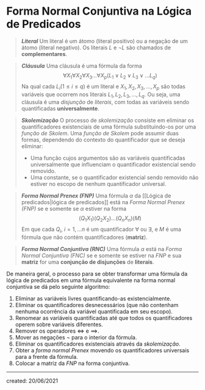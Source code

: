 # Forma Normal Conjuntiva na Lógica de Predicados

> ***Literal***
> Um literal é um átomo (literal positivo) ou a negação de um átomo (literal negativo). Os literais $L$ e $\neg L$ são chamados de **complementares**.

> ***Cláusula***
> Uma cláusula é uma fórmula da forma
>$$
  \forall X_1 \forall X_2 \forall X_3 \dots \forall X_p(L_1 \lor L_2 \lor L_3 \lor \dots L_q)
>$$
> Na qual cada $L_i (1 \leq i \leq q)$ é um literal e $X_1, X_2, X_3, \dots, X_p$ são todas variáveis que ocorrem nos literais $L_1, L_2, L_3, \dots, L_q$.
> Ou seja, uma cláusula é uma *disjunção* de *literais*, com todas as variáveis sendo quantificadas **universalmente**.

> ***Skolemização***
> O processo de *skolemização* consiste em eliminar os quantificadores existenciais de uma fórmula substituindo-os por uma *função de Skolem*. Uma *função de Skolem* pode assumir duas formas, dependendo do contexto do quantificador que se deseja eliminar:
> - Uma função cujos argumentos são as variáveis quantificadas universalmente que influenciam o quantificador existencial sendo removido.
> - Uma constante, se o quantificador existencial sendo removido não estiver no escopo de nenhum quantificador universal.

> ***Forma Normal Prenex (FNP)***
> Uma fórmula $\alpha$ da [[Lógica de predicados|lógica de predicados]] está na *Forma Normal Prenex (FNP)* se e somente se $\alpha$ estiver na forma
>$$
  (Q_1X_1)(Q_2X_2)\dots(Q_nX_n)(M)
>$$
> Em que cada $Q_i$, $i = 1,\dots n$ é um quantificador $\forall$ ou $\exists$, e $M$ é uma fórmula que não contém quantificadores (**matriz**).

> ***Forma Normal Conjuntiva (RNC)***
> Uma fórmula $\alpha$ está na *Forma Normal Conjuntiva (FNC)* se e somente se estiver na *FNP* e sua **matriz** for uma **conjunção de disjunções** de **literais**.

De maneira geral, o processo para se obter transformar uma fórmula da lógica de predicados em uma fórmula equivalente na forma normal conjuntiva se dá pelo seguinte algoritmo:

1. Eliminar as variáveis livres quantificando-as existencialmente.
2. Eliminar os quantificadores desnecessários (que não contenham nenhuma ocorrência da variável quantificada em seu escopo).
3. Renomear as variáveis quantificadas até que todos os quantificadores operem sobre variáveis diferentes.
4. Remover os operadores $\iff$ e $\implies$.
5. Mover as negações $\neg$ para o interior da fórmula.
6. Eliminar os quantificadores existenciais através da *skolemização*.
7. Obter a *forma normal Prenex* movendo os quantificadores universais para a frente da fórmula.
8. Colocar a matriz da *FNP* na forma conjuntiva.

---

created: 20/06/2021
